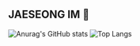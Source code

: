 ## JAESEONG IM 👋
![Anurag's GitHub stats](https://github-readme-stats.vercel.app/api?username=JAESEONGIM&show_icons=true&theme=radical)
![Top Langs](https://github-readme-stats.vercel.app/api/top-langs/?username=JAESEONGIM&layout=compact)
<!--타이틀 부분

<div align="center">
  <img src="https://github.com/oka1313/oka1313/assets/101691440/92118a53-c5b6-40bc-b130-bf8c398d7b51" />
</



<
**JAESEONGIM/JAESEONGIM** is a ✨ _special_ ✨ repository because its `README.md` (this file) appears on your GitHub profile.

Here are some ideas to get you started:

- 🔭 I’m currently working on ...
- 🌱 I’m currently learning ...
- 👯 I’m looking to collaborate on ...
- 🤔 I’m looking for help with ...
- 💬 Ask me about ...
- 📫 How to reach me: ...
- 😄 Pronouns: ...
- ⚡ Fun fact: ...
-->
